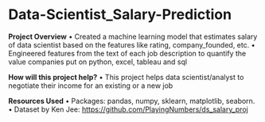 # Data-Scientist_Salary-Prediction

**Project Overview**
• Created a machine learning model that estimates salary of data scientist based on the features like rating, company_founded, etc.
• Engineered features from the text of each job description to quantify the value companies put on python, excel, tableau and sql

**How will this project help?**
• This project helps data scientist/analyst to negotiate their income for an existing or a new job

**Resources Used**
• Packages: pandas, numpy, sklearn, matplotlib, seaborn.
• Dataset by Ken Jee: https://github.com/PlayingNumbers/ds_salary_proj
